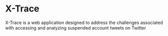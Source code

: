 # X-Trace
X-Trace is a web application designed to address the challenges associated with accessing and analyzing suspended account tweets on Twitter

